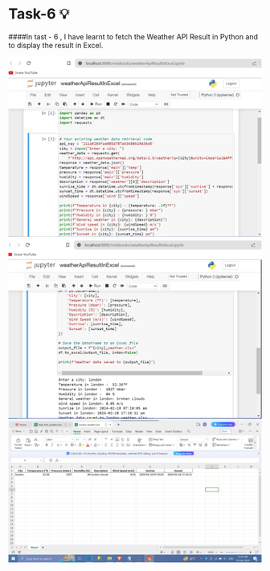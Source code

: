 # Task-6 :bulb:

####In tast - 6 , I have learnt to fetch the Weather API Result in Python and to display the result in Excel.

<img src = "https://github.com/Sowbaranika1111/Programming/blob/main/task6weatherApiPythonExcel_1.jpg" alt= "Coding of the task">
<img src = "https://github.com/Sowbaranika1111/Programming/blob/main/task6weatherApiPythonExcel_2.jpg" alt= "Coding of the task">
<img src = "https://github.com/Sowbaranika1111/Programming/blob/main/task6weatherApiPythonExcel_3.jpg" alt= "Result of the task">
